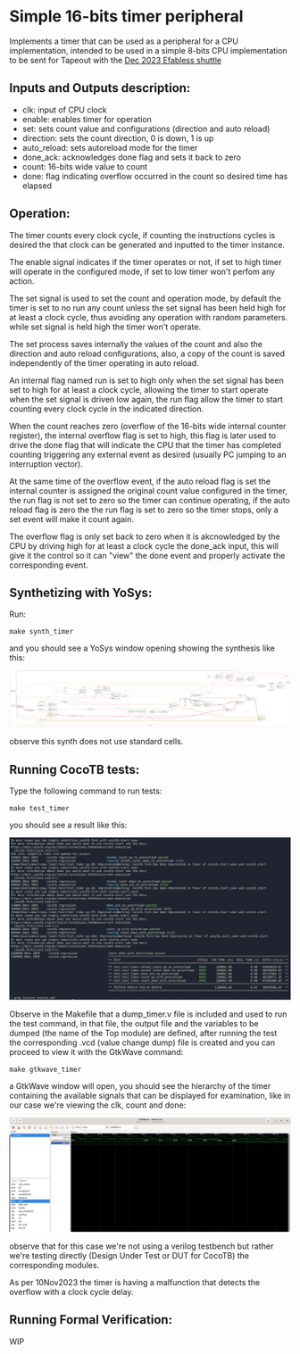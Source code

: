 # Simple 16-bits timer peripheral

Implements a timer that can be used as a peripheral for a CPU implementation, intended to be used in a simple 8-bits CPU implementation to be sent for Tapeout with the [Dec 2023 Efabless shuttle](https://efabless.com/gf-180-open-mpw-shuttle-program)

## Inputs and Outputs description:

- clk: input of CPU clock
- enable: enables timer for operation
- set: sets count value and configurations (direction and auto reload)
- direction: sets the count direction, 0 is down, 1 is up
- auto_reload: sets autoreload mode for the timer
- done_ack: acknowledges done flag and sets it back to zero
- count: 16-bits wide value to count
- done: flag indicating overflow occurred in the count so desired time has elapsed

## Operation:

The timer counts every clock cycle, if counting the instructions cycles is desired the that clock can be generated and inputted to the timer instance.

The enable signal indicates if the timer operates or not, if set to high timer will operate in the configured mode, if set to low timer won't perfom any action.

The set signal is used to set the count and operation mode, by default the timer is set to no run any count unless the set signal has been held high for at least a clock cycle, thus avoiding any operation with random parameters. while set signal is held high the timer won't operate.

The set process saves internally the values of the count and also the direction and auto reload configurations, also, a copy of the count is saved independently of the timer operating in auto reload.

An internal flag named run is set to high only when the set signal has been set to high for at least a clock cycle, allowing the timer to start operate when the set signal is driven low again, the run flag allow the timer to start counting every clock cycle in the indicated direction.

When the count reaches zero (overflow of the 16-bits wide internal counter register), the internal overflow flag is set to high, this flag is later used to drive the done flag that will indicate the CPU that the timer has completed counting triggering any external event as desired (usually PC jumping to an interruption vector).

At the same time of the overflow event, if the auto reload flag is set the internal counter is assigned the original count value configured in the timer, the run flag is not set to zero so the timer can continue operating, if the auto reload flag is zero the the run flag is set to zero so the timer stops, only a set event will make it count again.

The overflow flag is only set back to zero when it is akcnowledged by the CPU by driving high for at least a clock cycle the done_ack input, this will give it the control so it can "view" the done event and properly activate the corresponding event.

## Synthetizing with YoSys:

Run:

```
make synth_timer
```

and you should see a YoSys window opening showing the synthesis like this:

![Timer module synthesis with YoSys](./img/synth.png "Timer YoSys Synthesis")

observe this synth does not use standard cells.

## Running CocoTB tests:

Type the following command to run tests:

```
make test_timer
```

you should see a result like this:

![Timer module tests results](./img/tests.png "Test results: timer module")

Observe in the Makefile that a dump_timer.v file is included and used to run the test command, in that file, the output file and the variables to be dumped (the name of the Top module) are defined, after running the test the corresponding .vcd (value change dump) file is created and you can proceed to view it with the GtkWave command:

```
make gtkwave_timer
```

a GtkWave window will open, you should see the hierarchy of the timer containing the available signals that can be displayed for examination, like in our case we're viewing the clk, count and done:

![GtkWave results for timer module](./img/gtkwave.png "GtkWave: timer module")

observe that for this case we're not using a verilog testbench but rather we're testing directly (Design Under Test or DUT for CocoTB) the corresponding modules.

As per 10Nov2023 the timer is having a malfunction that detects the overflow with a clock cycle delay.

## Running Formal Verification:

WIP
